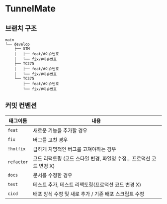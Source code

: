 # TunnelMate

## 브랜치 구조

```
main
└── develop
    ├── STM
    │   ├── feat/#이슈번호
    │   └── fix/#이슈번호
    ├── TC275
    │   ├── feat/#이슈번호
    │   └── fix/#이슈번호
    └── TC375
        ├── feat/#이슈번호
        └── fix/#이슈번호
```

## 커밋 컨벤션

| 태그이름   | 내용                                                                  |
| ---------- | --------------------------------------------------------------------- |
| `feat`     | 새로운 기능을 추가할 경우                                             |
| `fix `     | 버그를 고친 경우                                                      |
| `!hotfix`  | 급하게 치명적인 버그를 고쳐야하는 경우                                |
| `refactor` | 코드 리팩토링 (코드 스타일 변경, 파일명 수정... 프로덕션 코드 변경 X) |
| `docs`     | 문서를 수정한 경우                                                    |
| `test`     | 테스트 추가, 테스트 리팩토링(프로덕션 코드 변경 X)                    |
| `cicd`     | 배포 방식 수정 및 새로 추가 / 기존 배포 스크립트 수정                 |
